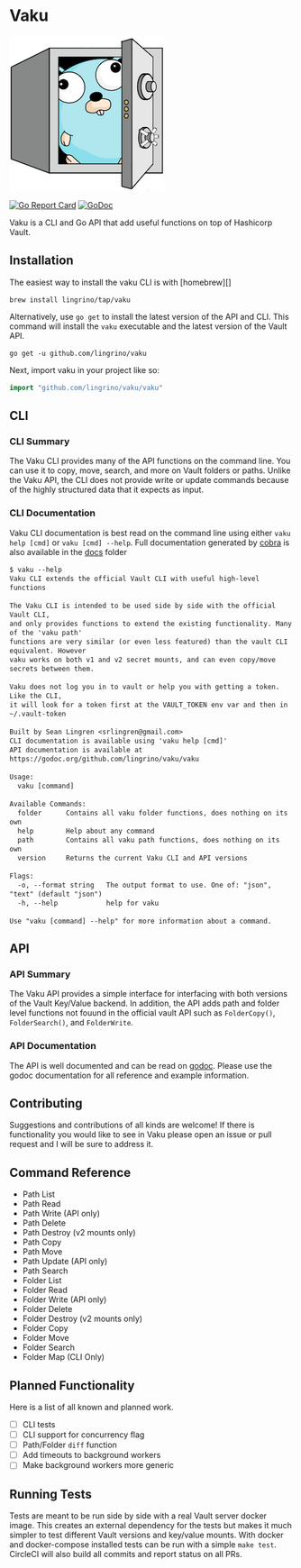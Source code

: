 # Vaku

[![Vaku](www/assets/logo-vaku-sm.png?raw=true)](www/assets/logo-vaku-sm.png "Vaku")

[![Go Report Card](https://goreportcard.com/badge/github.com/lingrino/vaku)](https://goreportcard.com/report/github.com/lingrino/vaku)
[![GoDoc](https://godoc.org/github.com/lingrino/vaku/vaku?status.svg)](https://godoc.org/github.com/lingrino/vaku/vaku)

Vaku is a CLI and Go API that add useful functions on top of Hashicorp Vault.

## Installation

The easiest way to install the vaku CLI is with [homebrew][]

```console
brew install lingrino/tap/vaku
```

Alternatively, use `go get` to install the latest version of the API and CLI. This command will
install the `vaku` executable and the latest version of the Vault API.

```console
go get -u github.com/lingrino/vaku
```

Next, import vaku in your project like so:

```go
import "github.com/lingrino/vaku/vaku"
```

## CLI

### CLI Summary

The Vaku CLI provides many of the API functions on the command line. You can use it to copy, move,
search, and more on Vault folders or paths. Unlike the Vaku API, the CLI does not provide write or
update commands because of the highly structured data that it expects as input.

### CLI Documentation

Vaku CLI documentation is best read on the command line using either `vaku help [cmd]` or `vaku [cmd] --help`.
Full documentation generated by [cobra](https://github.com/spf13/cobra) is also available in the [docs](docs/vaku.md) folder

```console
$ vaku --help
Vaku CLI extends the official Vault CLI with useful high-level functions

The Vaku CLI is intended to be used side by side with the official Vault CLI,
and only provides functions to extend the existing functionality. Many of the 'vaku path'
functions are very similar (or even less featured) than the vault CLI equivalent. However
vaku works on both v1 and v2 secret mounts, and can even copy/move secrets between them.

Vaku does not log you in to vault or help you with getting a token. Like the CLI,
it will look for a token first at the VAULT_TOKEN env var and then in ~/.vault-token

Built by Sean Lingren <srlingren@gmail.com>
CLI documentation is available using 'vaku help [cmd]'
API documentation is available at https://godoc.org/github.com/lingrino/vaku/vaku

Usage:
  vaku [command]

Available Commands:
  folder      Contains all vaku folder functions, does nothing on its own
  help        Help about any command
  path        Contains all vaku path functions, does nothing on its own
  version     Returns the current Vaku CLI and API versions

Flags:
  -o, --format string   The output format to use. One of: "json", "text" (default "json")
  -h, --help            help for vaku

Use "vaku [command] --help" for more information about a command.
```

## API

### API Summary

The Vaku API provides a simple interface for interfacing with both versions of the Vault Key/Value backend. In
addition, the API adds path and folder level functions not fouund in the official vault API such as `FolderCopy()`,
`FolderSearch()`, and `FolderWrite`.

### API Documentation

The API is well documented and can be read on [godoc](https://godoc.org/github.com/lingrino/vaku/vaku). Please use
the godoc documentation for all reference and example information.

## Contributing

Suggestions and contributions of all kinds are welcome! If there is functionality you would like to see in Vaku
please open an issue or pull request and I will be sure to address it.

## Command Reference

- Path List
- Path Read
- Path Write (API only)
- Path Delete
- Path Destroy (v2 mounts only)
- Path Copy
- Path Move
- Path Update (API only)
- Path Search
- Folder List
- Folder Read
- Folder Write (API only)
- Folder Delete
- Folder Destroy (v2 mounts only)
- Folder Copy
- Folder Move
- Folder Search
- Folder Map (CLI Only)

## Planned Functionality

Here is a list of all known and planned work.

- [ ] CLI tests
- [ ] CLI support for concurrency flag
- [ ] Path/Folder `diff` function
- [ ] Add timeouts to background workers
- [ ] Make background workers more generic

## Running Tests

Tests are meant to be run side by side with a real Vault server docker image. This
creates an external dependency for the tests but makes it much simpler to test different
Vault versions and key/value mounts. With docker and docker-compose installed tests
can be run with a simple `make test`. CircleCI will also build all commits and report
status on all PRs.
